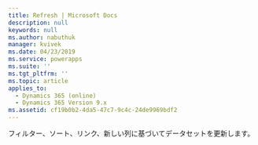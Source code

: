 ```yaml
---
title: Refresh | Microsoft Docs
description: null
keywords: null
ms.author: nabuthuk
manager: kvivek
ms.date: 04/23/2019
ms.service: powerapps
ms.suite: ''
ms.tgt_pltfrm: ''
ms.topic: article
applies_to:
  - Dynamics 365 (online)
  - Dynamics 365 Version 9.x
ms.assetid: cf19b0b2-4da5-47c7-9c4c-24de9969bdf2
---
```


フィルター、ソート、リンク、新しい列に基づいてデータセットを更新します。
